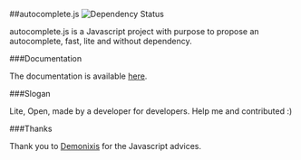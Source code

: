 ##autocomplete.js
![Dependency Status](https://www.versioneye.com/php/ruflin:Elastica/master/badge.png)

autocomplete.js is a Javascript project with purpose to propose an autocomplete, fast, lite and without dependency.

###Documentation

The documentation is available [here](http://autocomplete.baptiste-donaux.fr).

###Slogan

Lite, Open, made by a developer for developers. Help me and contributed :)

###Thanks

Thank you to [Demonixis](https://github.com/demonixis) for the Javascript advices.
